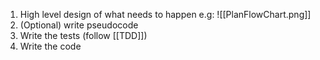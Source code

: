 1. High level design of what needs to happen e.g: ![[PlanFlowChart.png]]
2. (Optional) write pseudocode
3. Write the tests (follow [[TDD]])
4. Write the code